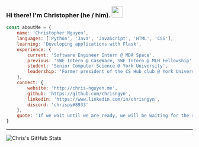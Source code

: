 ### Hi there! I'm Christopher (he / him). <img src="https://github.com/chrisngyn/chrisngyn/blob/master/Hi.gif" width="30px">

```javascript
const aboutMe = {
    name: 'Christopher Nguyen',
    languages: ['Python', 'Java', 'JavaScript', 'HTML', 'CSS'],
    learning: 'Developing applications with Flask',
    experience: {
        current: 'Software Engineer Intern @ MDA Space',
        previous: 'SWE Intern @ CaseWare, SWE Intern @ MLH Fellowship',
        student: 'Senior Computer Science @ York University',
        leadership: 'Former president of the CS Hub club @ York University'
    },
    connect: {
        website: 'http://chris-nguyen.me',
        github: 'https://github.com/chrisngyn',
        linkedin: 'https://www.linkedin.com/in/chrisngyn',
        discord: 'chrispy#8933'
    },
    quote: 'If we wait until we are ready, we will be waiting for the rest of our lives'
}
```

----------------------------------------------------------------------------------------------------

![Chris's GitHub Stats](https://github-readme-stats.vercel.app/api?username=chrisngyn&show_icons=true&hide_rank=true&hide_border=true)
